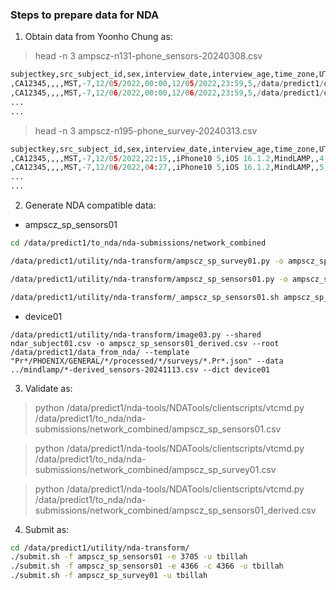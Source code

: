### Steps to prepare data for NDA


1. Obtain data from Yoonho Chung as:

> head -n 3 ampscz-n131-phone_sensors-20240308.csv

```python
subjectkey,src_subject_id,sex,interview_date,interview_age,time_zone,UTC_offset,start_date,start_time,end_date,end_time,sample_frequency,data_file1,data_modality,phone_device_type,phone_operatingsystem_versions,phone_application,phone_application_versions,software_preproc
,CA12345,,,,MST,-7,12/05/2022,00:00,12/05/2022,23:59,5,/data/predict1/data_from_nda/Pronet/PHOENIX/PROTECTED/PronetCA/processed/CA12345/phone/mtl_nda/CA-CA12345-phone_gps_2022-12-5_14.parquet,geolocation,iPhone10 5,iOS 16.1.2,MindLAMP,,
,CA12345,,,,MST,-7,12/06/2022,00:00,12/06/2022,23:59,5,/data/predict1/data_from_nda/Pronet/PHOENIX/PROTECTED/PronetCA/processed/CA12345/phone/mtl_nda/CA-CA12345-phone_gps_2022-12-6_15.parquet,geolocation,iPhone10 5,iOS 16.1.2,MindLAMP,,
...
...
```

> head -n 3 ampscz-n195-phone_survey-20240313.csv

```python
subjectkey,src_subject_id,sex,interview_date,interview_age,time_zone,UTC_offset,start_date,start_time,phone_survey_duration,phone_device_type,phone_operatingsystem_versions,phone_application,phone_application_versions,cheerful,cheerful_duration,stressed,stressed_duration,down,down_duration,strange,strange_duration,content,content_duration,suspicious,suspicious_duration,relaxed,relaxed_duration,racing,racing_duration,enthusiastic,enthusiastic_duration,auditory,auditory_duration,empty,empty_duration,anxious,anxious_duration,concentrate,concentrate_duration,irritable,irritable_duration,worried,worried_duration,enjoy,enjoy_duration,mind,mind_duration,lonely,lonely_duration,special,special_duration,energetic,energetic_duration,control,control_duration,motivated,motivated_duration,confused,confused_duration,visual,visual_duration,undertaking,underatking_duration,function,function_duration,socialp,socialp_duration,sociald,sociald_duration,negative,negative_duration,positive,positive_duration
,CA12345,,,,MST,-7,12/05/2022,22:15,,iPhone10 5,iOS 16.1.2,MindLAMP,,4,,4,,4,,4,,4,,4,,4,,4,,4,,4,,4,,4,,4,,4,,4,,4,,4,,4,,4,,4,,4,,4,,4,,4,,4,,4,,4,,4,,4,,4,
,CA12345,,,,MST,-7,12/06/2022,04:27,,iPhone10 5,iOS 16.1.2,MindLAMP,,5,,3,,2,,5,,4,,2,,5,,7,,5,,2,,1,,4,,3,,4,,3,,7,,1,,2,,2,,5,,1,,5,,2,,1,,6,,6,,6,,2,,3,,6,
...
...
```


2. Generate NDA compatible data:

* ampscz_sp_sensors01

```bash
cd /data/predict1/to_nda/nda-submissions/network_combined

/data/predict1/utility/nda-transform/ampscz_sp_survey01.py -o ampscz_sp_survey01.csv --root /data/predict1/data_from_nda/ -t "Pr*/PHOENIX/GENERAL/*/processed/*/surveys/*.Pr*.json" --shared ndar_subject01.csv --dict ampscz_sp_survey01 --data ../mindlamp/*-phone_survey-20240308.csv --interview_date_var start_date

/data/predict1/utility/nda-transform/ampscz_sp_sensors01.py -o ampscz_sp_sensors01.csv --root /data/predict1/data_from_nda/ -t "Pr*/PHOENIX/GENERAL/*/processed/*/surveys/*.Pr*.json" --shared ndar_subject01.csv --dict ampscz_sp_sensors01 --data ../mindlamp/*-phone_sensors-20240308.csv --interview_date_var start_date

/data/predict1/utility/nda-transform/_ampscz_sp_sensors01.sh ampscz_sp_sensors01.csv

```

* device01

```
/data/predict1/utility/nda-transform/image03.py --shared ndar_subject01.csv -o ampscz_sp_sensors01_derived.csv --root /data/predict1/data_from_nda/ --template "Pr*/PHOENIX/GENERAL/*/processed/*/surveys/*.Pr*.json" --data ../mindlamp/*-derived_sensors-20241113.csv --dict device01
```

3. Validate as:

> python /data/predict1/nda-tools/NDATools/clientscripts/vtcmd.py /data/predict1/to_nda/nda-submissions/network_combined/ampscz_sp_sensors01.csv

> python /data/predict1/nda-tools/NDATools/clientscripts/vtcmd.py /data/predict1/to_nda/nda-submissions/network_combined/ampscz_sp_survey01.csv

> python /data/predict1/nda-tools/NDATools/clientscripts/vtcmd.py /data/predict1/to_nda/nda-submissions/network_combined/ampscz_sp_sensors01_derived.csv


4. Submit as:

```bash
cd /data/predict1/utility/nda-transform/
./submit.sh -f ampscz_sp_sensors01 -e 3705 -u tbillah
./submit.sh -f ampscz_sp_sensors01 -e 4366 -c 4366 -u tbillah
./submit.sh -f ampscz_sp_survey01 -u tbillah
```
